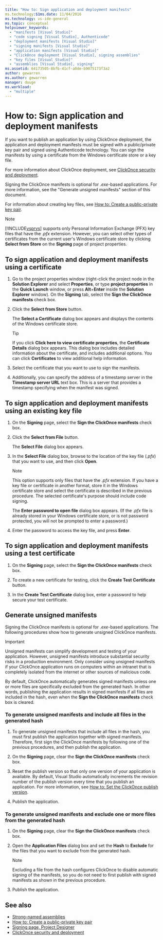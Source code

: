 ```yaml
---
title: "How to: Sign application and deployment manifests"
ms.technology:$1ms.date: 11/04/2016
ms.technology: vs-ide-general
ms.topic: conceptual
helpviewer_keywords:
  - "manifests [Visual Studio]"
  - "code signing [Visual Studio], Authenticode"
  - "deployment manifests [Visual Studio]"
  - "signing manifests [Visual Studio]"
  - "application manifests [Visual Studio]"
  - "ClickOnce deployment [Visual Studio], signing assemblies"
  - "key files [Visual Studio]"
  - "assemblies [Visual Studio], signing"
ms.assetid: 64173505-8bfb-41cf-a0de-b9075173f3a2
author: gewarren
ms.author: gewarren
manager: douge
ms.workload:
  - "multiple"
---
```

# How to: Sign application and deployment manifests

If you want to publish an application by using ClickOnce deployment, the application and deployment manifests must be signed with a public/private key pair and signed using Authenticode technology. You can sign the manifests by using a certificate from the Windows certificate store or a key file.

 For more information about ClickOnce deployment, see [ClickOnce security and deployment](../deployment/clickonce-security-and-deployment.md).

 Signing the ClickOnce manifests is optional for *.exe*-based applications. For more information, see the "Generate unsigned manifests" section of this document.

 For information about creating key files, see [How to: Create a public-private key pair](/dotnet/framework/app-domains/how-to-create-a-public-private-key-pair).

> [!NOTE]
> [!INCLUDE[vsprvs](../code-quality/includes/vsprvs_md.md)] supports only Personal Information Exchange (PFX) key files that have the *.pfx* extension. However, you can select other types of certificates from the current user's Windows certificate store by clicking **Select from Store** on the **Signing** page of project properties.

## To sign application and deployment manifests using a certificate

1.  Go to the project properties window (right-click the project node in the **Solution Explorer** and select **Properties**, or type **project properties** in the **Quick Launch** window, or press **Alt**+**Enter** inside the **Solution Explorer** window). On the **Signing** tab, select the **Sign the ClickOnce manifests** check box.

2.  Click the **Select from Store** button.

     The **Select a Certificate** dialog box appears and displays the contents of the Windows certificate store.

    > [!TIP]
    > If you click **Click here to view certificate properties**, the **Certificate Details** dialog box appears. This dialog box includes detailed information about the certificate, and includes additional options. You can click **Certificates** to view additional help information.

3.  Select the certificate that you want to use to sign the manifests.

4.  Additionally, you can specify the address of a timestamp server in the **Timestamp server URL** text box. This is a server that provides a timestamp specifying when the manifest was signed.

## To sign application and deployment manifests using an existing key file

1.  On the **Signing** page, select the **Sign the ClickOnce manifests** check box.

2.  Click the **Select from File** button.

     The **Select File** dialog box appears.

3.  In the **Select File** dialog box, browse to the location of the key file (*.pfx*) that you want to use, and then click **Open**.

    > [!NOTE]
    > This option supports only files that have the *.pfx* extension. If you have a key file or certificate in another format, store it in the Windows certificate store and select the certificate is described in the previous procedure. The selected certificate's purpose should include code signing.

     The **Enter password to open file** dialog box appears. (If the *.pfx* file is already stored in your Windows certificate store, or is not password protected, you will not be prompted to enter a password.)

4.  Enter the password to access the key file, and press **Enter**.

## To sign application and deployment manifests using a test certificate

1.  On the **Signing** page, select the **Sign the ClickOnce manifests** check box.

2.  To create a new certificate for testing, click the **Create Test Certificate** button.

3.  In the **Create Test Certificate** dialog box, enter a password to help secure your test certificate.

## Generate unsigned manifests

Signing the ClickOnce manifests is optional for *.exe*-based applications. The following procedures show how to generate unsigned ClickOnce manifests.

> [!IMPORTANT]
> Unsigned manifests can simplify development and testing of your application. However, unsigned manifests introduce substantial security risks in a production environment. Only consider using unsigned manifests if your ClickOnce application runs on computers within an intranet that is completely isolated from the internet or other sources of malicious code.

 By default, ClickOnce automatically generates signed manifests unless one or more files are specifically excluded from the generated hash. In other words, publishing the application results in signed manifests if all files are included in the hash, even when the **Sign the ClickOnce manifests** check box is cleared.

### To generate unsigned manifests and include all files in the generated hash

1.  To generate unsigned manifests that include all files in the hash, you must first publish the application together with signed manifests. Therefore, first sign the ClickOnce manifests by following one of the previous procedures, and then publish the application.

2.  On the **Signing** page, clear the **Sign the ClickOnce manifests** check box.

3.  Reset the publish version so that only one version of your application is available. By default, Visual Studio automatically increments the revision number of the publish version every time that you publish an application. For more information, see [How to: Set the ClickOnce publish version](../deployment/how-to-set-the-clickonce-publish-version.md).

4.  Publish the application.

### To generate unsigned manifests and exclude one or more files from the generated hash

1.  On the **Signing** page, clear the **Sign the ClickOnce manifests** check box.

2.  Open the **Application Files** dialog box and set the **Hash** to **Exclude** for the files that you want to exclude from the generated hash.

    > [!NOTE]
    > Excluding a file from the hash configures ClickOnce to disable automatic signing of the manifests, so you do not need to first publish with signed manifests as shown in the previous procedure.

3.  Publish the application.

## See also

- [Strong-named assemblies](/dotnet/framework/app-domains/strong-named-assemblies)
- [How to: Create a public-private key pair](/dotnet/framework/app-domains/how-to-create-a-public-private-key-pair)
- [Signing page, Project Designer](../ide/reference/signing-page-project-designer.md)
- [ClickOnce security and deployment](../deployment/clickonce-security-and-deployment.md)